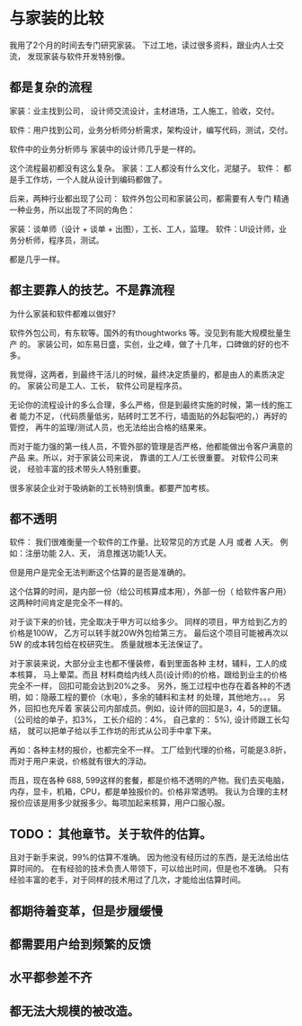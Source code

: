 # 与家装的比较

我用了2个月的时间去专门研究家装。 下过工地，读过很多资料，跟业内人士交流，
发现家装与软件开发特别像。

## 都是复杂的流程

家装：业主找到公司， 设计师交流设计，主材进场，工人施工，验收，交付。

软件：用户找到公司，业务分析师分析需求，架构设计，编写代码，测试，交付。

软件中的业务分析师与 家装中的设计师几乎是一样的。

这个流程最初都没有这么复杂。 家装：工人都没有什么文化，泥腿子。
软件： 都是手工作坊，一个人就从设计到编码都做了。

后来，两种行业都出现了公司： 软件外包公司和家装公司，都需要有人专门
精通一种业务，所以出现了不同的角色：

家装：谈单师（设计 + 谈单 + 出图），工长、工人，监理。
软件：UI设计师，业务分析师，程序员，测试。

都是几乎一样。

## 都主要靠人的技艺。不是靠流程

为什么家装和软件都难以做好?

软件外包公司，有东软等。国外的有thoughtworks 等。没见到有能大规模批量生产
的。
家装公司，如东易日盛，实创，业之峰，做了十几年，口碑做的好的也不多。

我觉得，这两者，到最终干活儿的时候，最终决定质量的，都是由人的素质决定的。
家装公司是工人、工长， 软件公司是程序员。

无论你的流程设计的多么合理，多么严格，但是到最终实施的时候，第一线的施工者
能力不足，（代码质量低劣，贴砖时工艺不行，墙面贴的外起裂吧的，）再好的管控，
再牛的监理/测试人员，也无法给出合格的结果来。

而对于能力强的第一线人员，不管外部的管理是否严格，他都能做出令客户满意的产品
来。所以，对于家装公司来说， 靠谱的工人/工长很重要。 对软件公司来说，
经验丰富的技术带头人特别重要。

很多家装企业对于吸纳新的工长特别慎重。都要严加考核。


## 都不透明

软件： 我们很难衡量一个软件的工作量。比较常见的方式是 人月 或者 人天。
例如：注册功能 2人、天， 消息推送功能1人天。

但是用户是完全无法判断这个估算的是否是准确的。

这个估算的时间，是内部一份（给公司核算成本用），外部一份（
给软件客户用） 这两种时间肯定是完全不一样的。

对于谈下来的价钱，完全取决于甲方可以给多少。 同样的项目，甲方给到乙方的
价格是100W， 乙方可以转手就20W外包给第三方。 最后这个项目可能被再次以5W
的成本转包给在校研究生。 质量就根本无法保证了。

对于家装来说，大部分业主也都不懂装修，看到里面各种 主材，辅料，工人的成本核算，
马上晕菜。而且 材料商给内线人员(设计师)的价格，跟给到业主的价格完全不一样，
回扣可能会达到20%之多。
另外，施工过程中也存在着各种的不透明，如：隐蔽工程的要价（水电），多余的辅料和主材
的处理，其他地方。。。
另外，回扣也充斥着 家装公司内部成员。例如，设计师的回扣是3，4，5的逻辑。
（公司给的单子，扣3%， 工长介绍的：4%， 自己拿的： 5%), 设计师跟工长勾结，
就可以把单子给以手工作坊的形式从公司手中拿下来。

再如：各种主材的报价，也都完全不一样。 工厂给到代理的价格，可能是3.8折，
而对于用户来说，价格就有很大的浮动。

而且，现在各种 688, 599这样的套餐，都是价格不透明的产物。我们去买电脑，
内存，显卡，机箱，CPU，都是单独报价的。价格非常透明。
我认为合理的主材报价应该是用多少就报多少。每项加起来核算，用户口服心服。

## TODO： 其他章节。关于软件的估算。

且对于新手来说，99%的估算不准确。
因为他没有经历过的东西，是无法给出估算时间的。
在有经验的技术负责人带领下，可以给出时间，但是也不准确。
只有经验丰富的老手，对于同样的技术用过了几次，才能给出估算时间。


## 都期待着变革，但是步履缓慢

## 都需要用户给到频繁的反馈

## 水平都参差不齐

## 都无法大规模的被改造。

